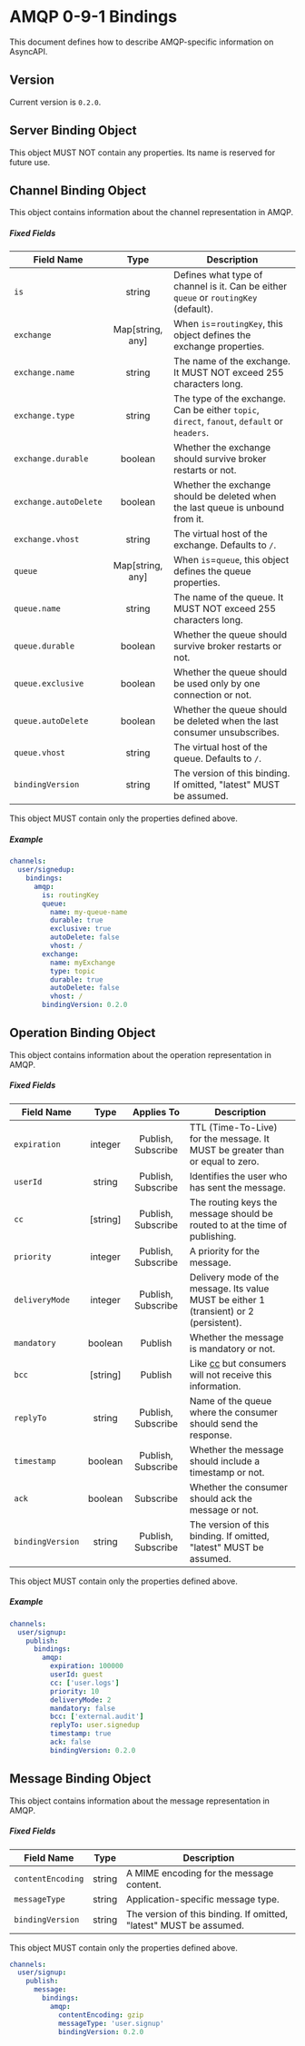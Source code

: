 # AMQP 0-9-1 Bindings

This document defines how to describe AMQP-specific information on AsyncAPI.

<a name="version"></a>

## Version

Current version is `0.2.0`.


<a name="server"></a>

## Server Binding Object

This object MUST NOT contain any properties. Its name is reserved for future use.




<a name="channel"></a>

## Channel Binding Object

This object contains information about the channel representation in AMQP.

##### Fixed Fields

Field Name | Type | Description
---|:---:|---
<a name="channelBindingObjectIs"></a>`is` | string | Defines what type of channel is it. Can be either `queue` or `routingKey` (default).
<a name="channelBindingObjectExchange"></a>`exchange` | Map[string, any] | When `is`=`routingKey`, this object defines the exchange properties.
<a name="channelBindingObjectExchangeName"></a>`exchange.name` | string | The name of the exchange. It MUST NOT exceed 255 characters long.
<a name="channelBindingObjectExchangeType"></a>`exchange.type` | string | The type of the exchange. Can be either `topic`, `direct`, `fanout`, `default` or `headers`.
<a name="channelBindingObjectExchangeDurable"></a>`exchange.durable` | boolean | Whether the exchange should survive broker restarts or not.
<a name="channelBindingObjectExchangeAutoDelete"></a>`exchange.autoDelete` | boolean | Whether the exchange should be deleted when the last queue is unbound from it.
<a name="channelBindingObjectExchangeVHost"></a>`exchange.vhost` | string | The virtual host of the exchange. Defaults to `/`.
<a name="channelBindingObjectQueue"></a>`queue` | Map[string, any] | When `is`=`queue`, this object defines the queue properties.
<a name="channelBindingObjectQueueName"></a>`queue.name` | string | The name of the queue. It MUST NOT exceed 255 characters long.
<a name="channelBindingObjectQueueDurable"></a>`queue.durable` | boolean | Whether the queue should survive broker restarts or not.
<a name="channelBindingObjectQueueExclusive"></a>`queue.exclusive` | boolean | Whether the queue should be used only by one connection or not.
<a name="channelBindingObjectAutoDelete"></a>`queue.autoDelete` | boolean | Whether the queue should be deleted when the last consumer unsubscribes.
<a name="channelBindingObjectQueueVHost"></a>`queue.vhost` | string | The virtual host of the queue. Defaults to `/`.
<a name="channelBindingObjectBindingVersion"></a>`bindingVersion` | string | The version of this binding. If omitted, "latest" MUST be assumed.

This object MUST contain only the properties defined above.

##### Example

```yaml
channels:
  user/signedup:
    bindings:
      amqp:
        is: routingKey
        queue:
          name: my-queue-name
          durable: true
          exclusive: true
          autoDelete: false
          vhost: /
        exchange:
          name: myExchange
          type: topic
          durable: true
          autoDelete: false
          vhost: /
        bindingVersion: 0.2.0
```


<a name="operation"></a>

## Operation Binding Object

This object contains information about the operation representation in AMQP.

##### Fixed Fields

Field Name | Type | Applies To | Description
---|:---:|:---:|---
<a name="operationBindingObjectExpiration"></a>`expiration` | integer | Publish, Subscribe | TTL (Time-To-Live) for the message. It MUST be greater than or equal to zero.
<a name="operationBindingObjectUserId"></a>`userId` | string | Publish, Subscribe | Identifies the user who has sent the message.
<a name="operationBindingObjectCC"></a>`cc` | [string] | Publish, Subscribe | The routing keys the message should be routed to at the time of publishing.
<a name="operationBindingObjectPriority"></a>`priority` | integer | Publish, Subscribe | A priority for the message.
<a name="operationBindingObjectDeliveryMode"></a>`deliveryMode` | integer | Publish, Subscribe | Delivery mode of the message. Its value MUST be either 1 (transient) or 2 (persistent).
<a name="operationBindingObjectMandatory"></a>`mandatory` | boolean | Publish | Whether the message is mandatory or not.
<a name="operationBindingObjectBCC"></a>`bcc` | [string] | Publish | Like [cc](#operationBindingObjectCC) but consumers will not receive this information.
<a name="operationBindingObjectReplyTo"></a>`replyTo` | string | Publish, Subscribe | Name of the queue where the consumer should send the response.
<a name="operationBindingObjectTimestamp"></a>`timestamp` | boolean | Publish, Subscribe | Whether the message should include a timestamp or not.
<a name="operationBindingObjectAck"></a>`ack` | boolean | Subscribe | Whether the consumer should ack the message or not.
<a name="operationBindingObjectBindingVersion"></a>`bindingVersion` | string | Publish, Subscribe | The version of this binding. If omitted, "latest" MUST be assumed.

This object MUST contain only the properties defined above.

##### Example

```yaml
channels:
  user/signup:
    publish:
      bindings:
        amqp:
          expiration: 100000
          userId: guest
          cc: ['user.logs']
          priority: 10
          deliveryMode: 2
          mandatory: false
          bcc: ['external.audit']
          replyTo: user.signedup
          timestamp: true
          ack: false
          bindingVersion: 0.2.0
```


<a name="message"></a>

## Message Binding Object

This object contains information about the message representation in AMQP.

##### Fixed Fields

Field Name | Type | Description
---|:---:|---
<a name="messageBindingObjectContentEncoding"></a>`contentEncoding` | string | A MIME encoding for the message content.
<a name="messageBindingObjectMessageType"></a>`messageType` | string | Application-specific message type.
<a name="messageBindingObjectBindingVersion"></a>`bindingVersion` | string | The version of this binding. If omitted, "latest" MUST be assumed.

This object MUST contain only the properties defined above.

```yaml
channels:
  user/signup:
    publish:
      message:
        bindings:
          amqp:
            contentEncoding: gzip
            messageType: 'user.signup'
            bindingVersion: 0.2.0
```
